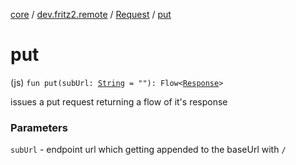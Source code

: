 [core](../../index.md) / [dev.fritz2.remote](../index.md) / [Request](index.md) / [put](./put.md)

# put

(js) `fun put(subUrl: `[`String`](https://kotlinlang.org/api/latest/jvm/stdlib/kotlin/-string/index.html)` = ""): Flow<`[`Response`](https://kotlinlang.org/api/latest/jvm/stdlib/org.w3c.fetch/-response/index.html)`>`

issues a put request returning a flow of it's response

### Parameters

`subUrl` - endpoint url which getting appended to the baseUrl with `/`